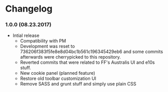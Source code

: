
# Changelog

### 1.0.0 (08.23.2017)
* Intial release
  * Compatibility with PM
  * Development was reset to 736206f383f5fe8e8d04bc1b561c196345429eb6 and some commits afterwards were cherrypicked to this repository.
  * Reverted commits that were related to FF's Australis UI and e10s stuff.
  * New cookie panel (planned feature)
  * Restore old toolbar customization UI
  * Remove SASS and grunt stuff and simply use plain CSS